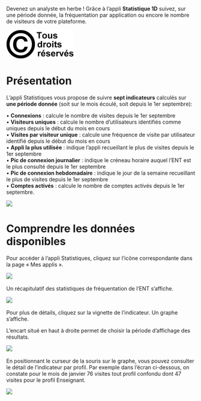 Devenez un analyste en herbe ! Grâce à l’appli **Statistique 1D** suivez, sur une période donnée, la fréquentation par application ou encore le nombre de visiteurs de votre plateforme.

![](.gitbook/assets/copyright.jpg)

Présentation
============

L’appli Statistiques vous propose de suivre **sept indicateurs** calculés sur **une période donnée** (soit sur le mois écoulé, soit depuis le 1er septembre):

• **Connexions** : calcule le nombre de visites depuis le 1er septembre  
• **Visiteurs uniques** : calcule le nombre d’utilisateurs identifiés comme uniques depuis le début du mois en cours  
• **Visites par visiteur unique** : calcule une fréquence de visite par utilisateur identifié depuis le début du mois en cours  
• **Appli la plus utilisée** : indique l’appli recueillant le plus de visites depuis le 1er septembre  
• **Pic de connexion journalier** : indique le créneau horaire auquel l’ENT est le plus consulté depuis le 1er septembre  
• **Pic de connexion hebdomadaire** : indique le jour de la semaine recueillant le plus de visites depuis le 1er septembre  
• **Comptes activés** : calcule le nombre de comptes activés depuis le 1er septembre.

![](.gitbook/assets/Stats-1.jpg)

Comprendre les données disponibles
==================================

Pour accéder à l’appli Statistiques, cliquez sur l’icône correspondante dans la page « Mes applis ».

![](.gitbook/assets/p14.png)

Un récapitulatif des statistiques de fréquentation de l’ENT s’affiche.

![](.gitbook/assets/s14.png)

Pour plus de détails, cliquez sur la vignette de l’indicateur. Un graphe s’affiche.

L’encart situé en haut à droite permet de choisir la période d’affichage des résultats.

![](.gitbook/assets/s21.png)

En positionnant le curseur de la souris sur le graphe, vous pouvez consulter le détail de l’indicateur par profil. Par exemple dans l’écran ci-dessous, on constate pour le mois de janvier 76 visites tout profil confondu dont 47 visites pour le profil Enseignant.

![](.gitbook/assets/s31.png)
